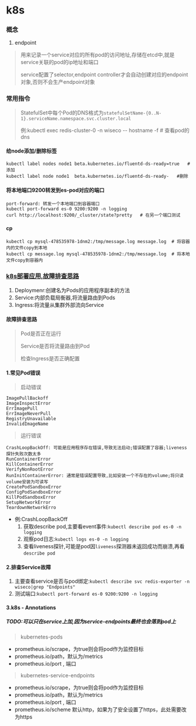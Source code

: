 # k8s

### 概念

1. endpoint

> 用来记录一个service对应的所有pod的访问地址,存储在etcd中,就是service关联的pod的ip地址和端口
>
> service配置了selector,endpoint controller才会自动创建对应的endpoint对象,否则不会生产endpoint对象



### 常用指令

> StatefulSet中每个Pod的DNS格式为`statefulSetName-{0..N-1}.serviceName.namespace.svc.cluster.local`
>
> 例:kubectl exec redis-cluster-0 -n wiseco -- hostname -f  # 查看pod的dns 

#### 给node添加/删除标签

```
kubectl label nodes node1 beta.kubernetes.io/fluentd-ds-ready=true   #添加
kubectl label node node1  beta.kubernetes.io/fluentd-ds-ready-   #删除
```

#### 将本地端口9200转发到es-pod对应的端口

```
port-forward: 转发一个本地端口到容器端口
kubectl port-forward es-0 9200:9200 -n logging
curl http://localhost:9200/_cluster/state?pretty   # 在另一个端口测试
```

#### cp

```
kubectl cp mysql-478535978-1dnm2:/tmp/message.log message.log  # 将容器内的文件copy到本地
kubectl cp message.log mysql-478535978-1dnm2:/tmp/message.log  # 将本地文件copy到容器内
```



### [k8s部署应用,故障排查思路](https://www.cnblogs.com/rancherlabs/p/12330916.html)

1. Deploymenr:创建名为Pods的应用程序副本的方法
2. Service:内部负载局衡器,将流量路由到Pods
3. Ingress:将流量从集群外部流向Service

#### 故障排查思路

> Pod是否正在运行
>
> Service是否将流量路由到Pod
>
> 检查Ingress是否正确配置

#### 1.常见Pod错误

> 启动错误

```
ImagePullBackoff
ImageInspectError
ErrImagePull
ErrImageNeverPull
RegistryUnavailable
InvalidImageName
```

> 运行错误

```
CrashLoopBackOff: 可能是应用程序存在错误,导致无法启动;错误配置了容器;liveness探针失败次数太多
RunContainerError
KillContainerError
VerifyNonRootError
RunInitContainerError: 通常是错误配置导致,比如安装一个不存在的volume;将只读volume安装为可读写
CreatePodSandboxError
ConfigPodSandboxError
KillPodSandboxError
SetupNetworkError
TeardownNetworkErro
```

* 例:CrashLoopBackOff
  1. 获取describe pod,主要看event事件:`kubectl describe pod es-0 -n logging` 
  2. 观察pod日志:`kubectl logs es-0 -n logging`
  3. 查看liveness探针,可能是pod因`liveness`探测器未返回成功而崩溃,再看`describe pod `

#### 2.排查Service故障

1. 主要查看service是否与pod绑定:` kubectl describe svc redis-exporter -n wiseco|grep "Endpoints" `
2. 测试端口:`kubectl port-forward es-0 9200:9200 -n logging`

#### 3.k8s - Annotations

##### TODO:可以只在service上加,因为service-endpoints最终也会落到pod上

>  kubernetes-pods

* prometheus.io/scrape，为true则会将pod作为监控目标
* prometheus.io/path，默认为/metrics
* prometheus.io/port , 端口

> kubernetes-service-endpoints

- prometheus.io/scrape，为true则会将pod作为监控目标
- prometheus.io/path，默认为/metrics
- prometheus.io/port , 端口
- prometheus.io/scheme 默认http，如果为了安全设置了https，此处需要改为https

